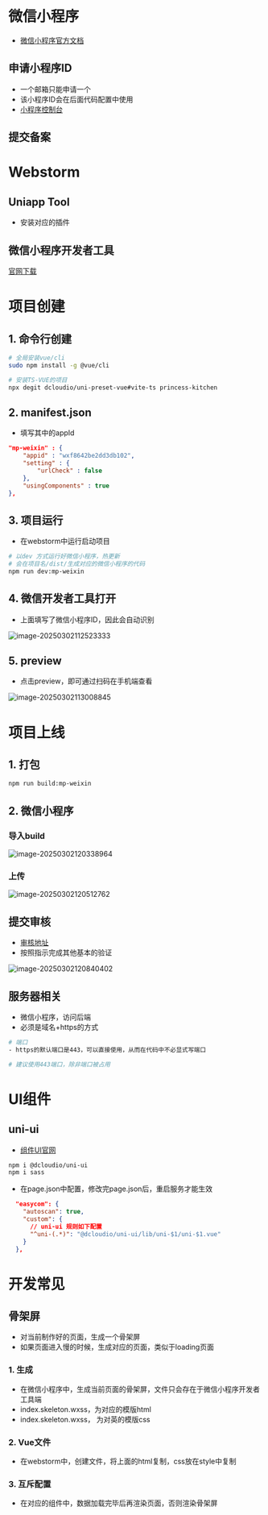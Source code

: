 # 微信小程序

- [微信小程序官方文档](https://developers.weixin.qq.com/platform/)

## 申请小程序ID

- 一个邮箱只能申请一个
- 该小程序ID会在后面代码配置中使用
- [小程序控制台](https://mp.weixin.qq.com/wxamp/home/guide?token=99859328&lang=zh_CN)

## 提交备案



# Webstorm

## Uniapp Tool

- 安装对应的插件

## 微信小程序开发者工具

[官网下载](https://developers.weixin.qq.com/miniprogram/dev/devtools/stable.html)

# 项目创建

## 1. 命令行创建

```bash
# 全局安装vue/cli
sudo npm install -g @vue/cli

# 安装TS-VUE的项目
npx degit dcloudio/uni-preset-vue#vite-ts princess-kitchen
```

## 2. manifest.json

- 填写其中的appId

```json
"mp-weixin" : {
    "appid" : "wxf8642be2dd3db102",
    "setting" : {
        "urlCheck" : false
    },
    "usingComponents" : true
},
```

## 3. 项目运行

- 在webstorm中运行启动项目

```bash
# 以dev 方式运行好微信小程序，热更新
# 会在项目名/dist/生成对应的微信小程序的代码
npm run dev:mp-weixin
```

## 4. 微信开发者工具打开

- 上面填写了微信小程序ID，因此会自动识别

![image-20250302112523333](https://erick-typora-image.oss-cn-shanghai.aliyuncs.com/img/image-20250302112523333.png)

## 5. preview

- 点击preview，即可通过扫码在手机端查看

![image-20250302113008845](https://erick-typora-image.oss-cn-shanghai.aliyuncs.com/img/image-20250302113008845.png)

# 项目上线

## 1. 打包

```bash
npm run build:mp-weixin
```

## 2. 微信小程序

### 导入build

![image-20250302120338964](https://erick-typora-image.oss-cn-shanghai.aliyuncs.com/img/image-20250302120338964.png)

### 上传

![image-20250302120512762](https://erick-typora-image.oss-cn-shanghai.aliyuncs.com/img/image-20250302120512762.png)

## 提交审核

- [审核地址](https://mp.weixin.qq.com/wxamp/wacodepage/getcodepage?token=99859328&lang=zh_CN)
- 按照指示完成其他基本的验证

![image-20250302120840402](https://erick-typora-image.oss-cn-shanghai.aliyuncs.com/img/image-20250302120840402.png)

## 服务器相关

- 微信小程序，访问后端
- 必须是域名+https的方式

```bash
# 端口
- https的默认端口是443，可以直接使用，从而在代码中不必显式写端口

# 建议使用443端口，除非端口被占用
```



# UI组件

## uni-ui

- [组件UI官网](https://zh.uniapp.dcloud.io/component/)

```bash
npm i @dcloudio/uni-ui
npm i sass
```

- 在page.json中配置，修改完page.json后，重启服务才能生效

```json
  "easycom": {
    "autoscan": true,
    "custom": {
      // uni-ui 规则如下配置
      "^uni-(.*)": "@dcloudio/uni-ui/lib/uni-$1/uni-$1.vue"
    }
  },
```

# 开发常见

## 骨架屏

- 对当前制作好的页面，生成一个骨架屏
- 如果页面进入慢的时候，生成对应的页面，类似于loading页面

### 1. 生成

- 在微信小程序中，生成当前页面的骨架屏，文件只会存在于微信小程序开发者工具端
- index.skeleton.wxss，为对应的模版html
- index.skeleton.wxss， 为对英的模版css

### 2. Vue文件

- 在webstorm中，创建文件，将上面的html复制，css放在style中复制

### 3. 互斥配置

- 在对应的组件中，数据加载完毕后再渲染页面，否则渲染骨架屏





